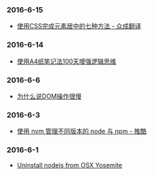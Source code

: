 ### 2016-6-15<br />
+ [使用CSS完成元素居中的七种方法 - 众成翻译](http://www.zcfy.cc/article/439)<br />

### 2016-6-14<br />
+ [使用A4纸笔记法100天增强逻辑思维](http://mp.weixin.qq.com/mp/appmsg/show?__biz=MjM5NjA3OTM0MA%3D%3D&appmsgid=203182672&itemidx=1&sign=595c3d2fe1233a441011b9d8e696a083#rd&uin=MjU4MjUyNzM2MA%3D%3D&key=79cf83ea5128c3e59a05178691cc0d51487d45a3b3704ccaa2340ff568d898b089e6e31cf75c6a261042289e859b66c0&devicetype=android-10&version=25000338&lang=zh_CN&pass_ticket=1V0MbhKBMhjP%2BE4eiEonppyltegkgcZRy%2F%2FCxeKJlauehqow4jLPOnbhMpyI0xCB#wechat_webview_type=1#wechat_redirect&From=test)<br />

### 2016-6-6<br />
+ [为什么说DOM操作很慢](https://leozdgao.me/why-dom-slow/)<br />

### 2016-6-3<br />
+ [使用 nvm 管理不同版本的 node 与 npm - 推酷](http://www.tuicool.com/articles/Vzquy2)<br />

### 2016-6-1<br />
+ [Uninstall nodejs from OSX Yosemite](https://gist.github.com/TonyMtz/d75101d9bdf764c890ef)<br />
